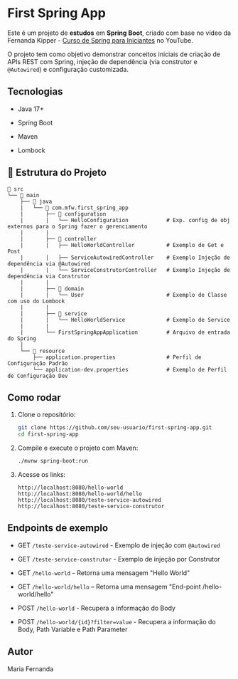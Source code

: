 # First Spring App

Este é um projeto de **estudos** em **Spring Boot**, criado com base no vídeo da Fernanda Kipper - [Curso de Spring para Iniciantes](https://youtu.be/YY_hf0FOIcU?si=QQKso5abp4cVivg1) no YouTube.

O projeto tem como objetivo demonstrar conceitos iniciais de criação de APIs REST com Spring, injeção de dependência (via construtor e `@Autowired`) e configuração customizada.

## Tecnologias
- Java 17+

- Spring Boot

- Maven

- Lombock


## 📁 Estrutura do Projeto

```
📁 src
└── 📁 main
    ├── 📁 java
    |   └── 📁 com.mfw.first_spring_app
    |       ├── 📁 configuration
    |       |   └── HelloConfiguration            # Exp. config de obj externos para o Spring fazer o gerenciamento
    |       |
    |       ├── 📁 controller
    |       |   ├── HelloWorldController          # Exemplo de Get e Post
    |       |   ├── ServiceAutowiredController    # Exemplo Injeção de dependência via @Autowired
    |       |   └── ServiceConstrutorController   # Exemplo Injeção de dependência via Construtor
    |       |  
    |       ├── 📁 domain
    |       |   └── User                          # Exemplo de Classe com uso do Lombock
    |       |
    |       ├── 📁 service
    |       |   └── HelloWorldService             # Exemplo de Service 
    |       |
    |       └── FirstSpringAppApplication         # Arquivo de entrada do Spring
    |
    └── 📁 resource
        ├── application.properties                # Perfil de Configuração Padrão  
        └── application-dev.properties            # Exemplo de Perfil de Configuração Dev
```

## Como rodar

1. Clone o repositório:
   ```bash
   git clone https://github.com/seu-usuario/first-spring-app.git
   cd first-spring-app
   ```

2. Compile e execute o projeto com Maven:
   ```bash
   ./mvnw spring-boot:run
   ```

3. Acesse os links:
   ```
   http://localhost:8080/hello-world
   http://localhost:8080/hello-world/hello
   http://localhost:8080/teste-service-autowired
   http://localhost:8080/teste-service-construtor
   ```

## Endpoints de exemplo

- GET `/teste-service-autowired` - Exemplo de injeção com `@Autowired`

- GET `/teste-service-construtor` - Exemplo de injeção por Construtor

- GET `/hello-world` – Retorna uma mensagem "Hello World"

- GET `/hello-world/hello` – Retorna uma mensagem "End-point /hello-world/hello"

- POST `/hello-world` - Recupera a informação do Body

- POST `/hello-world/{id}?filter=value` - Recupera a informação do Body, Path Variable e Path Parameter


## Autor

Maria Fernanda
